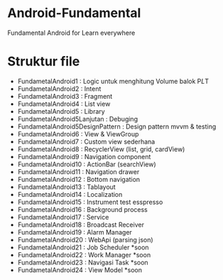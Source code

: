 # Android-Fundamental
Fundamental Android for Learn everywhere

# Struktur file
- FundametalAndroid1 : Logic untuk menghitung Volume balok P*L*T
- FundametalAndroid2 : Intent
- FundametalAndroid3 : Fragment
- FundametalAndroid4 : List view
- FundametalAndroid5 : Library
- FundametalAndroid5Lanjutan : Debuging
- FundametalAndroid5DesignPattern : Design pattern mvvm & testing
- FundametalAndroid6 : View & ViewGroup
- FundametalAndroid7 : Custom view sederhana
- FundametalAndroid8 : RecyclerView (list, grid, cardView)
- FundametalAndroid9 : Navigation component
- FundametalAndroid10 : ActionBar (searchView) 
- FundametalAndroid11 : Navigation drawer
- FundametalAndroid12 : Bottom navigation 
- FundametalAndroid13 : Tablayout
- FundametalAndroid14 : Localization
- FundametalAndroid15 : Instrument test esspresso
- FundametalAndroid16 : Background process
- FundametalAndroid17 : Service
- FundametalAndroid18 : Broadcast Receiver
- FundametalAndroid19 : Alarm Manager
- FundametalAndroid20 : WebApi (parsing json)
- FundametalAndroid21 : Job Scheduler *soon
- FundametalAndroid22 : Work Manager *soon
- FundametalAndroid23 : Navigasi Task *soon
- FundametalAndroid24 : View Model *soon

